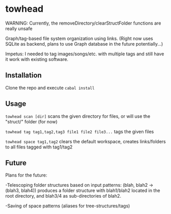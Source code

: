 towhead
=======

WARNING: Currently, the removeDirectory/clearStructFolder functions are really unsafe

Graph/tag-based file system organization using links. (Right now uses SQLite as backend, plans to use Graph database in the future potentially...)

Impetus:  I needed to tag images/songs/etc. with multiple tags and still have it work with existing software.


Installation
------------

Clone the repo and execute `cabal install`

Usage
-----

`towhead scan [dir]` scans the given directory for files, or will use the "struct/" folder (for now)

`towhead tag tag1,tag2,tag3 file1 file2 file3...` tags the given files

`towhead space tag1,tag2` clears the default workspace, creates links/folders to all files tagged with tag1/tag2


Future
------

Plans for the future:

-Telescoping folder structures based on input patterns: (blah, blah2 -> (blah3, blah4)) produces a folder structure with blah1/blah2 located in the root directory, and blah3/4 as sub-directories of blah2.

-Saving of space patterns (aliases for tree-structures/tags)
